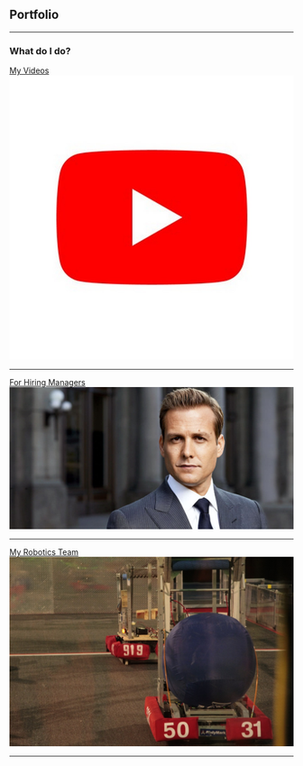 ## Portfolio

---

### What do I do? 

[My Videos](/sample_page)
<img src="channels4_profile.jpg?raw=true"/>

---
<a href="/ColinCV3.pdf">For Hiring Managers</a>
<img src="business-professional-dress-code-men-style-luxe-digital.jpg?raw=true"/>

---
[My Robotics Team](https://frc-events.firstinspires.org/2020/team/919/)
<img src="919.jpg?raw=true"/>

---





